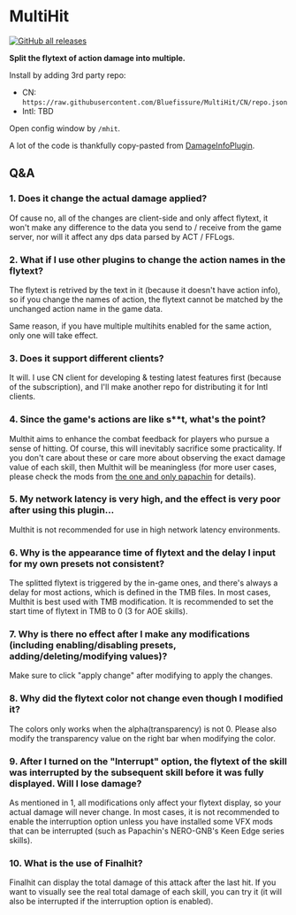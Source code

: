 # MultiHit

[![GitHub all releases](https://img.shields.io/github/downloads/Bluefissure/MultiHit/total?color=green)](https://github.com/Bluefissure/MultiHit/releases)

**Split the flytext of action damage into multiple.**

Install by adding 3rd party repo:
- CN: `https://raw.githubusercontent.com/Bluefissure/MultiHit/CN/repo.json`
- Intl: TBD

Open config window by `/mhit`.

A lot of the code is thankfully copy-pasted from [DamageInfoPlugin](https://github.com/lmcintyre/DamageInfoPlugin).


## Q&A

### 1. Does it change the actual damage applied?
Of cause no, all of the changes are client-side and only affect flytext, it won't make any difference to the data you send to / receive from the game server, nor will it affect any dps data parsed by ACT / FFLogs.

### 2. What if I use other plugins to change the action names in the flytext?
The flytext is retrived by the text in it (because it doesn't have action info), so if you change the names of action, the flytext cannot be matched by the unchanged action name in the game data.

Same reason, if you have multiple multihits enabled for the same action, only one will take effect.

### 3. Does it support different clients?
It will. I use CN client for developing & testing latest features first (because of the subscription), and I'll make another repo for distributing it for Intl clients. 

### 4. Since the game's actions are like s**t, what's the point?
Multhit aims to enhance the combat feedback for players who pursue a sense of hitting. Of course, this will inevitably sacrifice some practicality. If you don't care about these or care more about observing the exact damage value of each skill, then Multhit will be meaningless (for more user cases, please check the mods from [the one and only papachin](https://www.youtube.com/c/papapachin) for details).

### 5. My network latency is very high, and the effect is very poor after using this plugin...
Multhit is not recommended for use in high network latency environments.

### 6. Why is the appearance time of flytext and the delay I input for my own presets not consistent?
The splitted flytext is triggered by the in-game ones, and there's always a delay for most actions, which is defined in the TMB files.
In most cases, Multhit is best used with TMB modification. It is recommended to set the start time of flytext in TMB to 0 (3 for AOE skills).

### 7. Why is there no effect after I make any modifications (including enabling/disabling presets, adding/deleting/modifying values)?
Make sure to click "apply change" after modifying to apply the changes.

### 8. Why did the flytext color not change even though I modified it?
The colors only works when the alpha(transparency) is not 0. Please also modify the transparency value on the right bar when modifying the color.

### 9. After I turned on the "Interrupt" option, the flytext of the skill was interrupted by the subsequent skill before it was fully displayed. Will I lose damage?
As mentioned in 1, all modifications only affect your flytext display, so your actual damage will never change. In most cases, it is not recommended to enable the interruption option unless you have installed some VFX mods that can be interrupted (such as Papachin's NERO-GNB's Keen Edge series skills).

### 10. What is the use of Finalhit?
Finalhit can display the total damage of this attack after the last hit. If you want to visually see the real total damage of each skill, you can try it (it will also be interrupted if the interruption option is enabled).


